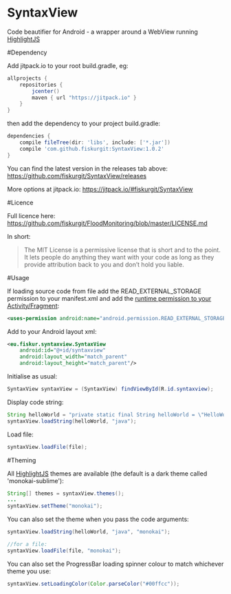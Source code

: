 # SyntaxView
Code beautifier for Android - a wrapper around a WebView running [HighlightJS](https://highlightjs.org/)

#Dependency

Add jitpack.io to your root build.gradle, eg:

```groovy
allprojects {
    repositories {
        jcenter()
        maven { url "https://jitpack.io" }
    }
}
```

then add the dependency to your project build.gradle:

```groovy
dependencies {
    compile fileTree(dir: 'libs', include: ['*.jar'])
    compile 'com.github.fiskurgit:SyntaxView:1.0.2'
}
```
You can find the latest version in the releases tab above: https://github.com/fiskurgit/SyntaxView/releases

More options at jitpack.io: https://jitpack.io/#fiskurgit/SyntaxView

#Licence

Full licence here: https://github.com/fiskurgit/FloodMonitoring/blob/master/LICENSE.md

In short:

> The MIT License is a permissive license that is short and to the point. It lets people do anything they want with your code as long as they provide attribution back to you and don’t hold you liable.

#Usage

If loading source code from file add the READ_EXTERNAL_STORAGE permission to your manifest.xml and add the [runtime permission to your Activity/Fragment](https://developer.android.com/training/permissions/requesting.html):

```xml
<uses-permission android:name="android.permission.READ_EXTERNAL_STORAGE"/>
```

Add to your Android layout xml:
```xml
<eu.fiskur.syntaxview.SyntaxView
    android:id="@+id/syntaxview"
    android:layout_width="match_parent"
    android:layout_height="match_parent"/>
```

Initialise as usual:
```java
SyntaxView syntaxView = (SyntaxView) findViewById(R.id.syntaxview);
```

Display code string:
```java
String helloWorld = "private static final String helloWorld = \"HelloWorld!\";";
syntaxView.loadString(helloWorld, "java");
```

Load file:
```java
syntaxView.loadFile(file);
```

#Theming

All [HighlightJS](https://highlightjs.org/) themes are available (the default is a dark theme called 'monokai-sublime'):
```java
String[] themes = syntaxView.themes();
...
syntaxView.setTheme("monokai");
```

You can also set the theme when you pass the code arguments:
```java
syntaxView.loadString(helloWorld, "java", "monokai");

//for a file:
syntaxView.loadFile(file, "monokai");
```

You can also set the ProgressBar loading spinner colour to match whichever theme you use:
```java
syntaxView.setLoadingColor(Color.parseColor("#00ffcc"));
```


